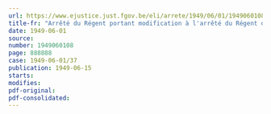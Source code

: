 ```yaml
---
url: https://www.ejustice.just.fgov.be/eli/arrete/1949/06/01/1949060108/justel
title-fr: "Arrêté du Régent portant modification à l'arrêté du Régent du 24 avril 1947, portant création d'un comité de liquidation des groupements de résistance, modifié par l'arrêté du Régent du 16 octobre 1947 et complété par l'arrêté du Régent du 24 juillet 1948 (abrogé par AR 10-07-1951, art. 9)"
date: 1949-06-01
source:
number: 1949060108
page: 888888
case: 1949-06-01/37
publication: 1949-06-15
starts:
modifies:
pdf-original:
pdf-consolidated:
---
```


